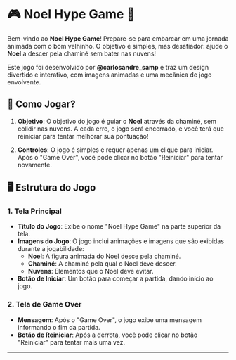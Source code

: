 # 🎮 **Noel Hype Game** 🎅

Bem-vindo ao **Noel Hype Game**! Prepare-se para embarcar em uma jornada animada com o bom velhinho. O objetivo é simples, mas desafiador: ajude o **Noel** a descer pela chaminé sem bater nas nuvens!

Este jogo foi desenvolvido por **@carlosandre_samp** e traz um design divertido e interativo, com imagens animadas e uma mecânica de jogo envolvente.

## 🚀 **Como Jogar**?

1. **Objetivo**: O objetivo do jogo é guiar o **Noel** através da chaminé, sem colidir nas nuvens. A cada erro, o jogo será encerrado, e você terá que reiniciar para tentar melhorar sua pontuação!

2. **Controles**: O jogo é simples e requer apenas um clique para iniciar. Após o "Game Over", você pode clicar no botão "Reiniciar" para tentar novamente.

## 🖥️ **Estrutura do Jogo**

### 1. **Tela Principal**
   - **Título do Jogo**: Exibe o nome "Noel Hype Game" na parte superior da tela.
   - **Imagens do Jogo**: O jogo inclui animações e imagens que são exibidas durante a jogabilidade:
     - **Noel**: A figura animada do Noel desce pela chaminé.
     - **Chaminé**: A chaminé pela qual o Noel deve descer.
     - **Nuvens**: Elementos que o Noel deve evitar.
   - **Botão de Iniciar**: Um botão para começar a partida, dando início ao jogo.

### 2. **Tela de Game Over**
   - **Mensagem**: Após o "Game Over", o jogo exibe uma mensagem informando o fim da partida.
   - **Botão de Reiniciar**: Após a derrota, você pode clicar no botão "Reiniciar" para tentar mais uma vez.

---


